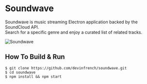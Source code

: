 # Soundwave

Soundwave is music streaming Electron application backed by the SoundCloud API.  
Search for a specific genre and enjoy a curated list of related tracks.

![Soundwave](https://i.imgur.com/4m85y0M.png)

## How To Build & Run

```
$ git clone https://github.com/devinfrench/soundwave.git
$ cd soundwave
$ npm install && npm start
```
